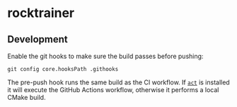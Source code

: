 # rocktrainer

## Development

Enable the git hooks to make sure the build passes before pushing:

```
git config core.hooksPath .githooks
```

The pre-push hook runs the same build as the CI workflow. If [`act`](https://github.com/nektos/act) is installed it will execute the GitHub Actions workflow, otherwise it performs a local CMake build.
